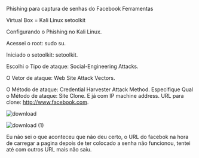 Phishing para captura de senhas do Facebook
Ferramentas
  
Virtual Box = Kali Linux
setoolkit

Configurando o Phishing no Kali Linux.

Acessei o root: sudo su.

Iniciado o setoolkit: setoolkit.

Escolhi o Tipo de ataque: Social-Engineering Attacks.

O Vetor de ataque: Web Site Attack Vectors.

O Método de ataque: Credential Harvester Attack Method.
Especifique Qual o Método de ataque: Site Clone.
E já com IP machine address.
URL para clone: http://www.facebook.com.



![download](https://github.com/Kari-Lima/-Cria-o-de-um-Phishing-com-o-Kali-Linux/assets/104660987/620d528e-bd0f-4114-831b-b22ff8001a49)

![download (1)](https://github.com/Kari-Lima/-Cria-o-de-um-Phishing-com-o-Kali-Linux/assets/104660987/846a0a89-71a0-4e49-84a6-f52b5f67809f)

Eu não sei o que aconteceu que não deu certo, o URL do facebok na hora de carregar a pagina depois de ter colocado a senha não funcionou, tentei até com outros URL mais não saiu.


